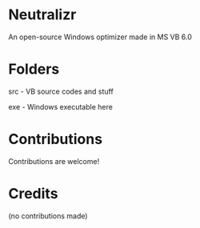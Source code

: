 # Neutralizr
An open-source Windows optimizer made in MS VB 6.0

# Folders
src - VB source codes and stuff

exe - Windows executable here

# Contributions
Contributions are welcome!

# Credits
(no contributions made)
